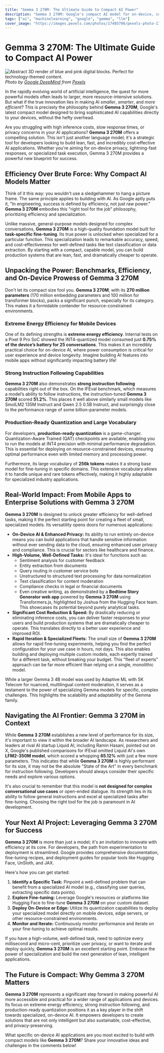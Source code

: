 ```yaml
---
title: "Gemma 3 270M: The Ultimate Guide to Compact AI Power"
description: "Gemma 3 270M: Google's compact AI model for on-device, cost-effective solutions. Unlock its power for specialized tasks, enhanced privacy, and rapid development. Essential guide."
tags: ["ai", "machinelearning", "google", "gemma", "llm"]
cover_image: "https://images.pexels.com/photos/17485706/pexels-photo-17485706.png?auto=compress&cs=tinysrgb&dpr=2&h=650&w=940"
---
```


# Gemma 3 270M: The Ultimate Guide to Compact AI Power

![Abstract 3D render of blue and pink digital blocks. Perfect for technology-themed content.](https://images.pexels.com/photos/17485706/pexels-photo-17485706.png?auto=compress&cs=tinysrgb&dpr=2&h=650&w=940)
*Photo by [Google DeepMind](https://www.pexels.com/@googledeepmind) from [Pexels](https://www.pexels.com/photo/an-artist-s-illustration-of-artificial-intelligence-ai-this-image-visualises-the-input-and-output-of-neural-networks-and-how-ai-systems-perceive-data-it-was-created-by-rose-pilkington-17485706/)*

In the rapidly evolving world of artificial intelligence, the quest for more powerful models often leads to larger, more resource-intensive solutions. But what if the true innovation lies in making AI *smaller*, *smarter*, and *more efficient*? This is precisely the philosophy behind **Gemma 3 270M**, Google's latest compact model designed to bring sophisticated AI capabilities directly to your devices, without the hefty overhead.

Are you struggling with high inference costs, slow response times, or privacy concerns in your AI applications? **Gemma 3 270M** offers a compelling solution. This isn't just another language model; it's a strategic tool for developers looking to build lean, fast, and incredibly cost-effective AI applications. Whether you're aiming for on-device privacy, lightning-fast responses, or specialized task execution, Gemma 3 270M provides a powerful new blueprint for success.

## Efficiency Over Brute Force: Why Compact AI Models Matter

Think of it this way: you wouldn't use a sledgehammer to hang a picture frame. The same principle applies to building with AI. As Google aptly puts it, "In engineering, success is defined by efficiency, not just raw power." **Gemma 3 270M** embodies this "right tool for the job" philosophy, prioritizing efficiency and specialization.

Unlike massive, general-purpose models designed for complex conversations, **Gemma 3 270M** is a high-quality foundation model built for **task-specific fine-tuning**. Its true power is unlocked when specialized for a particular function. This specialization leads to remarkable accuracy, speed, and cost-effectiveness for well-defined tasks like text classification or data extraction. By starting with a compact, capable model, you can build production systems that are lean, fast, and dramatically cheaper to operate.

## Unpacking the Power: Benchmarks, Efficiency, and On-Device Prowess of Gemma 3 270M

Don't let its compact size fool you. **Gemma 3 270M**, with its **270 million parameters** (170 million embedding parameters and 100 million for transformer blocks), packs a significant punch, especially for its category. This makes it a formidable contender for resource-constrained environments.

### Extreme Energy Efficiency for Mobile Devices

One of its defining strengths is **extreme energy efficiency**. Internal tests on a Pixel 9 Pro SoC showed the INT4-quantized model consumed just **0.75% of the device’s battery for 25 conversations**. This makes it an incredibly practical choice for on-device AI, where power consumption is critical for user experience and device longevity. Imagine building AI features into mobile apps without significantly impacting battery life!

### Strong Instruction Following Capabilities

**Gemma 3 270M** also demonstrates **strong instruction following** capabilities right out of the box. On the IFEval benchmark, which measures a model’s ability to follow instructions, the instruction-tuned **Gemma 3 270M** scored **51.2%**. This places it well above similarly small models like SmolLM2 135M Instruct and Qwen 2.5 0.5B Instruct, and surprisingly close to the performance range of some billion-parameter models.

### Production-Ready Quantization and Large Vocabulary

For developers, **production-ready quantization** is a game-changer. Quantization-Aware Trained (QAT) checkpoints are available, enabling you to run the models at INT4 precision with minimal performance degradation. This is essential for deploying on resource-constrained devices, ensuring optimal performance even with limited memory and processing power.

Furthermore, its large vocabulary of **256k tokens** makes it a strong base model for fine-tuning in specific domains. This extensive vocabulary allows it to handle unique and rare tokens effectively, making it highly adaptable for specialized industry applications.

## Real-World Impact: From Mobile Apps to Enterprise Solutions with Gemma 3 270M

**Gemma 3 270M** is designed to unlock greater efficiency for well-defined tasks, making it the perfect starting point for creating a fleet of small, specialized models. Its versatility opens doors for numerous applications:

*   **On-Device AI & Enhanced Privacy:** Its ability to run entirely on-device means you can build applications that handle sensitive information without ever sending data to the cloud, ensuring enhanced user privacy and compliance. This is crucial for sectors like healthcare and finance.
*   **High-Volume, Well-Defined Tasks:** It's ideal for functions such as:
    *   Sentiment analysis for customer feedback
    *   Entity extraction from documents
    *   Query routing in customer service bots
    *   Unstructured to structured text processing for data normalization
    *   Text classification for content moderation
    *   Compliance checks in legal or financial documents
    *   Even creative writing, as demonstrated by a **Bedtime Story Generator web app** powered by **Gemma 3 270M** using Transformers.js, highlighted by Joshua from the Hugging Face team. This showcases its potential beyond purely analytical tasks.
*   **Significant Cost Reduction & Speed:** By drastically reducing or eliminating inference costs, you can deliver faster responses to your users and build production systems that are dramatically cheaper to operate. This translates directly to a better user experience and improved ROI.
*   **Rapid Iteration & Specialized Fleets:** The small size of **Gemma 3 270M** allows for rapid fine-tuning experiments, helping you find the perfect configuration for your use case in hours, not days. This also enables building and deploying multiple custom models, each expertly trained for a different task, without breaking your budget. This "fleet of experts" approach can be far more efficient than relying on a single, monolithic model.

While a larger Gemma 3 4B model was used by Adaptive ML with SK Telecom for nuanced, multilingual content moderation, it serves as a testament to the power of specializing Gemma models for specific, complex challenges. This highlights the scalability and adaptability of the Gemma family.

## Navigating the AI Frontier: Gemma 3 270M in Context

While **Gemma 3 270M** establishes a new level of performance for its size, it's important to view it within the broader AI landscape. As researchers and leaders at rival AI startup Liquid AI, including Ramin Hasani, pointed out on X, Google's published comparisons for IFEval omitted Liquid AI's own **LFM2-350M model**, which scored a whopping **65.12%** with just a few more parameters. This indicates that while **Gemma 3 270M** is highly performant for its size, it may not be the absolute "State of the Art" in every benchmark for instruction following. Developers should always consider their specific needs and explore various options.

It's also crucial to remember that this model is **not designed for complex conversational use cases** or open-ended dialogue. Its strength lies in its ability to follow general instructions and excel at specialized tasks after fine-tuning. Choosing the right tool for the job is paramount in AI development.

## Your Next AI Project: Leveraging Gemma 3 270M for Success

**Gemma 3 270M** is more than just a model; it's an invitation to innovate with efficiency at its core. For developers, the path from experimentation to deployment is streamlined. Google provides comprehensive documentation, fine-tuning recipes, and deployment guides for popular tools like Hugging Face, UnSloth, and JAX.

Here's how you can get started:

1.  **Identify a Specific Task:** Pinpoint a well-defined problem that can benefit from a specialized AI model (e.g., classifying user queries, extracting specific data points).
2.  **Explore Fine-tuning:** Leverage Google's resources or platforms like Hugging Face to fine-tune **Gemma 3 270M** on your custom dataset.
3.  **Deploy On-Device or Edge:** Utilize its quantization capabilities to deploy your specialized model directly on mobile devices, edge servers, or other resource-constrained environments.
4.  **Monitor and Iterate:** Continuously monitor performance and iterate on your fine-tuning to achieve optimal results.

If you have a high-volume, well-defined task, need to optimize every millisecond and micro-cent, prioritize user privacy, or want to iterate and deploy quickly, **Gemma 3 270M** is an excellent starting point. Embrace the power of specialization and build the next generation of lean, intelligent applications.

## The Future is Compact: Why Gemma 3 270M Matters

**Gemma 3 270M** represents a significant step forward in making powerful AI more accessible and practical for a wider range of applications and devices. Its focus on extreme energy efficiency, strong instruction following, and production-ready quantization positions it as a key player in the shift towards specialized, on-device AI. It empowers developers to create solutions that are not only intelligent but also sustainable, cost-effective, and privacy-preserving.

What specific on-device AI applications are you most excited to build with compact models like **Gemma 3 270M**? Share your innovative ideas and challenges in the comments below!